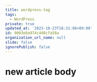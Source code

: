 ```yaml
---
title: wordpress-tag
tags:
  - WordPress
private: true
updated_at: '2023-10-23T18:31:06+09:00'
id: 9003e8a974c448cfa58a
organization_url_name: null
slide: false
ignorePublish: false
---
```

# new article body

